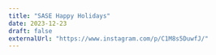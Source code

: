 ```yaml
---
title: "SASE Happy Holidays"
date: 2023-12-23
draft: false
externalUrl: "https://www.instagram.com/p/C1M8s5DuwfJ/"
---
```

